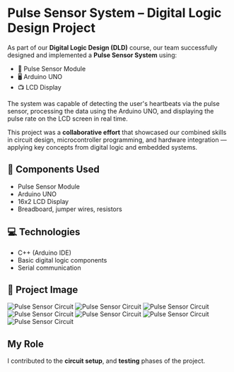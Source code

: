# Pulse Sensor System – Digital Logic Design Project

As part of our **Digital Logic Design (DLD)** course, our team successfully designed and implemented a **Pulse Sensor System** using:

- 🧠 Pulse Sensor Module  
- 🖥️ Arduino UNO  
- 📺 LCD Display

The system was capable of detecting the user's heartbeats via the pulse sensor, processing the data using the Arduino UNO, and displaying the pulse rate on the LCD screen in real time.

This project was a **collaborative effort** that showcased our combined skills in circuit design, microcontroller programming, and hardware integration — applying key concepts from digital logic and embedded systems.

## 🔧 Components Used
- Pulse Sensor Module  
- Arduino UNO  
- 16x2 LCD Display  
- Breadboard, jumper wires, resistors

## 💻 Technologies
- C++ (Arduino IDE)  
- Basic digital logic components  
- Serial communication

## 📸 Project Image

![Pulse Sensor Circuit](circuit-image-1.jpg)
![Pulse Sensor Circuit](circuit-image-2.jpg)
![Pulse Sensor Circuit](circuit-image-3.jpg)
![Pulse Sensor Circuit](circuit-image-4.jpg)
![Pulse Sensor Circuit](circuit-image-5.jpg)
![Pulse Sensor Circuit](circuit-image-6.jpg)
![Pulse Sensor Circuit](circuit-image-7.jpg)


## My Role
I contributed to the **circuit setup**, and **testing** phases of the project.

